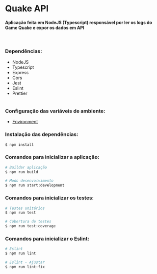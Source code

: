 # Quake API
#### Aplicação feita em NodeJS (Typescript) responsável por ler os logs do Game Quake e expor os dados em API

</br>

### Dependências:
* NodeJS
* Typescript
* Express
* Cors
* Jest
* Eslint
* Prettier

#
### Configuração das variáveis de ambiente:
 - [Environment](.env)


### Instalação das dependências:
```bash
$ npm install
```

### Comandos para inicializar a aplicação:
```bash
# Buildar aplicação
$ npm run build

# Modo desenvolvimento
$ npm run start:development
```

### Comandos para inicializar os testes:
```bash
# Testes unitários
$ npm run test

# Cobertura de testes
$ npm run test:coverage
```

### Comandos para inicializar o Eslint:
```bash
# Eslint
$ npm run lint

# Eslint - Ajustar
$ npm run lint:fix
```